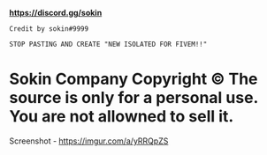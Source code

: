 **https://discord.gg/sokin**

```Credit by sokin#9999```

`STOP PASTING AND CREATE "NEW ISOLATED FOR FIVEM!!"`


# Sokin Company Copyright © The source is only for a personal use. You are not allowned to sell it.

Screenshot - https://imgur.com/a/yRRQpZS
